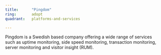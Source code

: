 ```yaml
---
title:      "Pingdom"
ring:       adopt
quadrant:   platforms-and-services

---
```


Pingdom is a Swedish based company offering a wide range of services such as uptime monitoring, side speed monitoring, transaction monitoring, server monitoring and visitor insight (RUM).